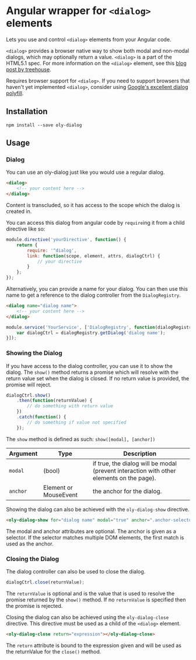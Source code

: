 # Angular wrapper for `<dialog>` elements

Lets you use and control `<dialog>` elements from your Angular code.

`<dialog>` provides a browser native way to show both modal and
non-modal dialogs, which may optionally return a value. `<dialog>` is a part
of the HTML5.1 spec. For more information on the `<dialog>` element, see this 
[blog post by treehouse](http://blog.teamtreehouse.com/a-preview-of-the-new-dialog-element).

Requires browser support for `<dialog>`. If you need to support browsers that
haven't yet implemented `<dialog>`, consider using
[Google's excellent dialog polyfill](https://github.com/GoogleChrome/dialog-polyfill).

## Installation

`npm install --save oly-dialog`

## Usage

### Dialog

You can use an oly-dialog just like you would use a regular dialog.

```html
<dialog>
    <!-- your content here -->
</dialog>
```

Content is transcluded, so it has access to the scope which the dialog is
created in.

You can access this dialog from angular code by `require`ing it from a child
directive like so:

```javascript
module.directive('yourDirective', function() {
    return {
        require: '^dialog',
        link: function(scope, element, attrs, dialogCtrl) {
            // your directive
        }
    };
});
```

Alternatively, you can provide a name for your dialog. You can then use this
name to get a reference to the dialog controller from the `DialogRegistry`.

```html
<dialog name="dialog name">
    <!-- your content here -->
</dialog>
```

```javascript
module.service('YourService', ['DialogRegistry', function(dialogRegistry) {
    var dialogCtrl = dialogRegistry.getDialog('dialog name');
}]);
```

### Showing the Dialog
If you have access to the dialog controller, you can use it to show the dialog.
The `show()` method returns a promise which will resolve with the return value
set when the dialog is closed. If no return value is provided, the promise will
reject.

```javascript
dialogCtrl.show()
    .then(function(returnValue) {
        // do something with return value
    })
    .catch(function() {
        // do something if value not specified
    });
```

The `show` method is defined as such:
`show([modal], [anchor])`

| Argument | Type                  | Description                                                                              |
|----------|-----------------------|------------------------------------------------------------------------------------------|
| `modal`  | (bool)                | if true, the dialog will be modal (prevent interaction with other elements on the page). |
| `anchor` | Element or MouseEvent | the anchor for the dialog.                                                               |

Showing the dialog can also be achieved with the `oly-dialog-show` directive.

```html
<oly-dialog-show for="dialog name" modal="true" anchor=".anchor-selector"></oly-dialog-show>
```

The modal and anchor attributes are optional. The anchor is given as a selector.
If the selector matches multiple DOM elements, the first match is used as the
anchor.

### Closing the Dialog
The dialog controller can also be used to close the dialog.

```javascript
dialogCtrl.close(returnValue);
```

The `returnValue` is optional and is the value that is used to resolve the
promise returned by the `show()` method. If no `returnValue` is specified then
the promise is rejected.

Closing the dialog can also be achieved using the `oly-dialog-close` directive.
This directive must be used as a child of the `<dialog>` element.

```html
<oly-dialog-close return="expression"></oly-dialog-close>
```

The `return` attribute is bound to the expression given and will be used as the
returnValue for the `close()` method.